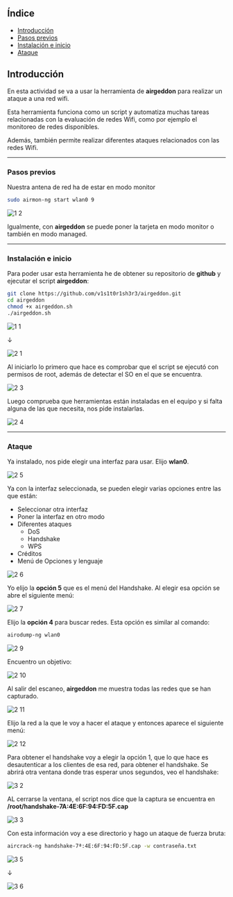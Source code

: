 ## Índice

- [Introducción](#introducción)
- [Pasos previos](#pasos-previos)
- [Instalación e inicio](#instalación-e-inicio)
- [Ataque](#ataque)


## Introducción

En esta actividad se va a usar la herramienta de **airgeddon** para realizar un ataque a una red wifi. 

Esta herramienta funciona como un script y automatiza muchas tareas relacionadas con la evaluación de redes Wifi, como por ejemplo el monitoreo de redes disponibles. 

Además, también permite realizar diferentes ataques relacionados con las redes Wifi.

---

### Pasos previos

Nuestra antena de red ha de estar en modo monitor

```bash
sudo airmon-ng start wlan0 9

```

![1 2](https://github.com/user-attachments/assets/3e11b78b-4b82-4650-8025-51e2872ee76f)


Igualmente, con **airgeddon** se puede poner la tarjeta en modo monitor o también en modo managed.

---

### Instalación e inicio

Para poder usar esta herramienta he de obtener su repositorio de **github** y ejecutar el script **airgeddon**:

```bash
git clone https://github.com/v1s1t0r1sh3r3/airgeddon.git
cd airgeddon
chmod +x airgeddon.sh
./airgeddon.sh
```


![1 1](https://github.com/user-attachments/assets/51f82b1f-42d4-4052-baee-e58775067e64)


↓

![2 1](https://github.com/user-attachments/assets/795c0003-8cf5-44f5-8c4c-4d44c78dd84c)


Al iniciarlo lo primero que hace es comprobar que el script se ejecutó con permisos de root, además de detectar el SO en el que se encuentra.

![2 3](https://github.com/user-attachments/assets/8cd06485-f7bd-411b-9c5e-9097ee9ff458)


Luego comprueba que herramientas están instaladas en el equipo y si falta alguna de las que necesita, nos pide instalarlas.

![2 4](https://github.com/user-attachments/assets/258b9f8d-95bd-486e-a5bc-2f66555180db)


---

### Ataque

Ya instalado, nos pide elegir una interfaz para usar. 
Elijo **wlan0**.

![2 5](https://github.com/user-attachments/assets/ef1bee8e-35b1-404a-966d-df2e9cb517a3)


Ya con la interfaz seleccionada, se pueden elegir varias opciones entre las que están:

- Seleccionar otra interfaz
- Poner la interfaz en otro modo
- Diferentes ataques
	- DoS
	- Handshake
	- WPS
- Créditos
- Menú de Opciones y lenguaje

![2 6](https://github.com/user-attachments/assets/14fb1e3e-d226-49d9-a771-5c22a14099b0)


Yo elijo la **opción 5** que es el menú del Handshake.
Al elegir esa opción se abre el siguiente menú:

![2 7](https://github.com/user-attachments/assets/458dbd74-0999-45af-aff5-bd30ac4de004)


Elijo la **opción 4** para buscar redes. 
Esta opción es similar al comando:

```bash
airodump-ng wlan0
```

![2 9](https://github.com/user-attachments/assets/b1194a0f-8aa8-4003-91c3-89c6a355dac4)


Encuentro un objetivo:

![2 10](https://github.com/user-attachments/assets/f05ea605-3a14-4358-99ab-78055667cd98)


Al salir del escaneo, **airgeddon** me muestra todas las redes que se han capturado.

![2 11](https://github.com/user-attachments/assets/19cc1a9e-d89d-400f-9e58-3d7832069c4d)


Elijo la red a la que le voy a hacer el ataque y entonces aparece el siguiente menú:

![2 12](https://github.com/user-attachments/assets/c2ebcc13-5ded-4667-a47f-a004866eb73f)


Para obtener el handshake voy a elegir la opción 1, que lo que hace es desautenticar a los clientes de esa red, para obtener el handshake. 
Se abrirá otra ventana donde tras esperar unos segundos, veo el handshake:

![3 2](https://github.com/user-attachments/assets/73455585-629c-44ca-af4e-abe7326ac886)


AL cerrarse la ventana, el script nos dice que la captura se encuentra en **/root/handshake-7A:4E:6F:94:FD:5F.cap**

![3 3](https://github.com/user-attachments/assets/9fa25684-25b0-4506-958e-fcaf8c2a304f)


Con esta información voy a ese directorio y hago un ataque de fuerza bruta:

```bash
aircrack-ng handshake-7ª:4E:6F:94:FD:5F.cap -w contraseña.txt
```

![3 5](https://github.com/user-attachments/assets/ede05880-fe5b-4881-8474-c1f9397d61fd)


↓

![3 6](https://github.com/user-attachments/assets/dade4816-1cae-4208-be96-098260907efe)


